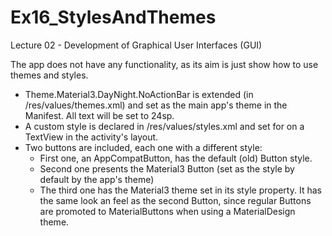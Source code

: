 # Ex16_StylesAndThemes
Lecture 02 - Development of Graphical User Interfaces (GUI)

The app does not have any functionality, as its aim is just show how to use themes and styles. 
- Theme.Material3.DayNight.NoActionBar is extended (in /res/values/themes.xml) and set as the main app's theme in the Manifest. All text will be set to 24sp.
- A custom style is declared in /res/values/styles.xml and set for on a TextView in the activity's layout.
- Two buttons are included, each one with a different style:
  - First one, an AppCompatButton, has the default (old) Button style.
  - Second one presents the Material3 Button (set as the style by default by the app's theme)
  - The third one has the Material3 theme set in its style property. It has the same look an feel as the second Button, since regular Buttons are promoted to MaterialButtons when using a MaterialDesign theme.